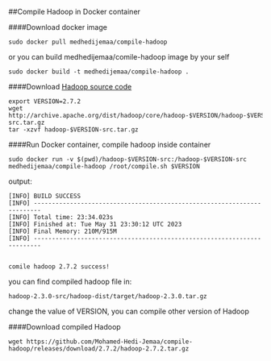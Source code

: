 ##Compile Hadoop in Docker container

####Download docker image

```
sudo docker pull medhedijemaa/compile-hadoop
```

or you can build medhedijemaa/comile-hadoop image by your self

```
sudo docker build -t medhedijemaa/compile-hadoop .
```

####Download [Hadoop source code](http://archive.apache.org/dist/hadoop/core/)

```
export VERSION=2.7.2
wget http://archive.apache.org/dist/hadoop/core/hadoop-$VERSION/hadoop-$VERSION-src.tar.gz
tar -xzvf hadoop-$VERSION-src.tar.gz
```

####Run Docker container, compile hadoop inside container

```
sudo docker run -v $(pwd)/hadoop-$VERSION-src:/hadoop-$VERSION-src medhedijemaa/compile-hadoop /root/compile.sh $VERSION
```

output:

```
[INFO] BUILD SUCCESS
[INFO] ------------------------------------------------------------------------
[INFO] Total time: 23:34.023s
[INFO] Finished at: Tue May 31 23:30:12 UTC 2023
[INFO] Final Memory: 210M/915M
[INFO] ------------------------------------------------------------------------


comile hadoop 2.7.2 success!
```

you can find compiled hadoop file in:

```
hadoop-2.3.0-src/hadoop-dist/target/hadoop-2.3.0.tar.gz
```

change the value of VERSION, you can compile other version of Hadoop

####Download compiled Hadoop

```
wget https://github.com/Mohamed-Hedi-Jemaa/compile-hadoop/releases/download/2.7.2/hadoop-2.7.2.tar.gz
```

